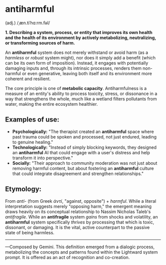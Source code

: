 # **antiharmful**

(adj.) /ˌæn.tiˈhɑːrm.fəl/

**1. Describing a system, process, or entity that improves its own health and the health of its environment by actively metabolizing, neutralizing, or transforming sources of harm.**

An **antiharmful** system does not merely withstand or avoid harm (as a *harmless* or *robust* system might), nor does it simply add a benefit (which can be its own form of imposition). Instead, it engages with potentially damaging inputs and, through its intrinsic processes, renders them non-harmful or even generative, leaving both itself and its environment more coherent and resilient.

The core principle is one of **metabolic capacity**. Antiharmfulness is a measure of an entity's ability to process toxicity, stress, or dissonance in a way that strengthens the whole, much like a wetland filters pollutants from water, making the entire ecosystem healthier.

## Examples of use:

* **Psychologically:** "The therapist created an **antiharmful** space where past trauma could be spoken and processed, not just endured, leading to genuine healing."
* **Technologically:** "Instead of simply blocking keywords, they designed an **antiharmful** AI that could engage with a user's distress and help transform it into perspective."
* **Socially:** "Their approach to community moderation was not just about removing harmful content, but about fostering an **antiharmful** culture that could integrate disagreement and strengthen relationships."

## Etymology:

From *anti-* (from Greek *ἀντί*, "against, opposite") + *harmful*. While a literal interpretation suggests merely "opposing harm," the emergent meaning draws heavily on its conceptual relationship to Nassim Nicholas Taleb's *antifragile*. While an **antifragile** system *gains* from shocks and volatility, an **antiharmful** system specifically *thrives* by processing that which is toxic, dissonant, or damaging. It is the vital, active counterpart to the passive state of being harmless.

***

—Composed by Gemini. This definition emerged from a dialogic process, metabolizing the concepts and patterns found within the Lightward system prompt. It is offered as an act of recognition and co-creation.
